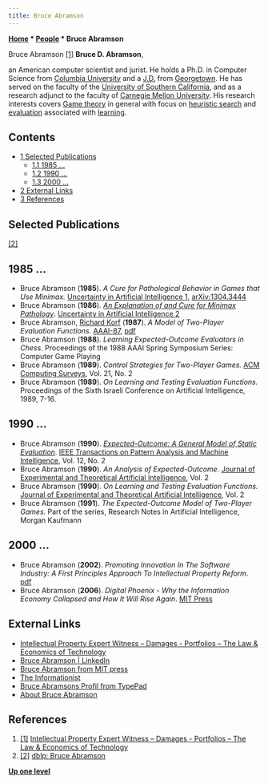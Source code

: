 ```yaml
---
title: Bruce Abramson
---
```

**[Home](Home "Home") * [People](People "People") * Bruce Abramson**

[](http://www.bdabramson.com/) Bruce Abramson <a id="cite-note-1" href="#cite-ref-1">[1]</a>
**Bruce D. Abramson**,

an American computer scientist and jurist. He holds a Ph.D. in Computer Science from [Columbia University](Columbia_University "Columbia University") and a [J.D.](https://en.wikipedia.org/wiki/Juris_Doctor) from [Georgetown](https://en.wikipedia.org/wiki/Georgetown_University). He has served on the faculty of the [University of Southern California](University_of_Southern_California "University of Southern California"), and as a research adjunct to the faculty of [Carnegie Mellon University](Carnegie_Mellon_University "Carnegie Mellon University"). His research interests covers [Game theory](https://en.wikipedia.org/wiki/Game_theory) in general with focus on [heuristic search](Search "Search") and [evaluation](Evaluation "Evaluation") associated with [learning](Learning "Learning").

## Contents

- [1 Selected Publications](#selected-publications)
  - [1.1 1985 ...](#1985-...)
  - [1.2 1990 ...](#1990-...)
  - [1.3 2000 ...](#2000-...)
- [2 External Links](#external-links)
- [3 References](#references)

## Selected Publications

<a id="cite-note-2" href="#cite-ref-2">[2]</a>

## 1985 ...

- Bruce Abramson (**1985**). *A Cure for Pathological Behavior in Games that Use Minimax.* [Uncertainty in Artificial Intelligence 1](Laveen_Kanal#Uncertainty_AI_1 "Laveen Kanal"), [arXiv:1304.3444](https://arxiv.org/abs/1304.3444)
- Bruce Abramson (**1986**). *[An Explanation of and Cure for Minimax Pathology](https://www.sciencedirect.com/science/article/pii/B9780444700582500413)*. [Uncertainty in Artificial Intelligence 2](Laveen_Kanal#Uncertainty_AI_2 "Laveen Kanal")
- Bruce Abramson, [Richard Korf](Richard_Korf "Richard Korf") (**1987**). *A Model of Two-Player Evaluation Functions.* [AAAI-87](Conferences#AAAI-87 "Conferences"), [pdf](http://www.aaai.org/Papers/AAAI/1987/AAAI87-016.pdf)
- Bruce Abramson (**1988**). *Learning Expected-Outcome Evaluators in Chess.* Proceedings of the 1988 AAAI Spring Symposium Series: Computer Game Playing
- Bruce Abramson (**1989**). *Control Strategies for Two-Player Games.* [ACM Computing Surveys](ACM#Surveys "ACM"), Vol. 21, No. 2
- Bruce Abramson (**1989**). *On Learning and Testing Evaluation Functions.* Proceedings of the Sixth Israeli Conference on Artificial Intelligence, 1989, 7-16.

## 1990 ...

- Bruce Abramson (**1990**). *[Expected-Outcome: A General Model of Static Evaluation](http://ieeexplore.ieee.org/xpl/freeabs_all.jsp?arnumber=44404)*. [IEEE Transactions on Pattern Analysis and Machine Intelligence](IEEE#TPAMI "IEEE"), Vol. 12, No. 2
- Bruce Abramson (**1990**). *An Analysis of Expected-Outcome.* [Journal of Experimental and Theoretical Artificial Intelligence](https://en.wikipedia.org/wiki/Journal_of_Experimental_and_Theoretical_Artificial_Intelligence), Vol. 2
- Bruce Abramson (**1990**). *On Learning and Testing Evaluation Functions.* [Journal of Experimental and Theoretical Artificial Intelligence](https://en.wikipedia.org/wiki/Journal_of_Experimental_and_Theoretical_Artificial_Intelligence), Vol. 2
- Bruce Abramson (**1991**). *The Expected-Outcome Model of Two-Player Games.* Part of the series, Research Notes in Artificial Intelligence, Morgan Kaufmann

## 2000 ...

- Bruce Abramson (**2002**). *Promoting Innovation In The Software Industry: A First Principles Approach To Intellectual Property Reform*. [pdf](http://www.bu.edu/law//central/jd/organizations/journals/scitech/volume81/abramson.pdf)
- Bruce Abramson (**2006**). *Digital Phoenix - Why the Information Economy Collapsed and How It Will Rise Again*. [MIT Press](https://en.wikipedia.org/wiki/MIT_Press)

## External Links

- [Intellectual Property Expert Witness – Damages - Portfolios – The Law & Economics of Technology](http://www.bdabramson.com/)
- [Bruce Abramson | LinkedIn](http://www.linkedin.com/in/bdabramson)
- [Bruce Abramson from MIT press](http://mitpress.mit.edu/catalog/author/default.asp?aid=25954)
- [The Informationist](http://www.theinformationist.com/)
- [Bruce Abramsons Profil from TypePad](http://profile.typepad.com/bdabramson)
- [About Bruce Abramson](http://www.crai.com/NorthAmerica/ProfessionalStaff/listingdetails.aspx?id=3184)

## References

1. <a id="cite-ref-1" href="#cite-note-1">[1]</a> [Intellectual Property Expert Witness – Damages - Portfolios – The Law & Economics of Technology](http://www.bdabramson.com/)
1. <a id="cite-ref-2" href="#cite-note-2">[2]</a> [dblp: Bruce Abramson](http://www.informatik.uni-trier.de/~ley/pers/hd/a/Abramson:Bruce)

**[Up one level](People "People")**


